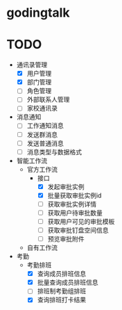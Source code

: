 # godingtalk

# TODO
- 通讯录管理
    - [x] 用户管理
    - [x] 部门管理
    - [ ] 角色管理
    - [ ] 外部联系人管理
    - [ ] 家校通讯录
- 消息通知
    - [ ] 工作通知消息
    - [ ] 发送群消息
    - [ ] 发送普通消息
    - [ ] 消息类型与数据格式
- 智能工作流
    - 官方工作流
        - 接口
            - [x] 发起审批实例
            - [x] 批量获取审批实例id
            - [ ] 获取审批实例详情
            - [ ] 获取用户待审批数量
            - [ ] 获取用户可见的审批模板
            - [ ] 获取审批钉盘空间信息
            - [ ] 预览审批附件
    - 自有工作流
- 考勤
    - 考勤排班
        - [x] 查询成员排班信息
        - [x] 批量查询成员排班信息
        - [ ] 排班制考勤组排班
        - [x] 查询排班打卡结果